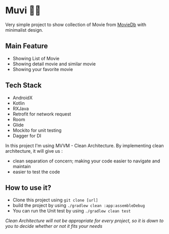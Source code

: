 Muvi :construction_worker::hammer:
===== 
Very simple project to show collection of Movie from [MovieDb](https://developers.themoviedb.org) with minimalist design.

Main Feature
-------------
* Showing List of Movie
* Showing detail movie and similar movie
* Showing your favorite movie

Tech Stack
----------
* AndroidX
* Kotlin
* RXJava
* Retrofit for network request
* Room
* Glide
* Mockito for unit testing
* Dagger for DI

In this project I'm using MVVM - Clean Architecture. By implementing clean architecture, it will give us :  
- clean separation of concern; making your code easier to navigate and maintain
- easier to test the code

How to use it?
------
- Clone this project using `git clone [url]`
- build the project by using `./gradlew clean :app:assembleDebug`
- You can run the Unit test by using `./gradlew clean test`

*Clean Architecture will not be appropriate for every project, so it is down to you to decide whether or not it fits your needs*

 
